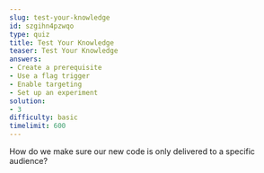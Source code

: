 ```yaml
---
slug: test-your-knowledge
id: szgihn4pzwqo
type: quiz
title: Test Your Knowledge
teaser: Test Your Knowledge
answers:
- Create a prerequisite
- Use a flag trigger
- Enable targeting
- Set up an experiment
solution:
- 3
difficulty: basic
timelimit: 600
---
```

How do we make sure our new code is only delivered to a specific audience?
